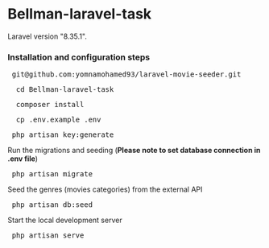 # Bellman-laravel-task

Laravel version "8.35.1".

### Installation and configuration steps

 <pre> git@github.com:yomnamohamed93/laravel-movie-seeder.git </pre>   
 <pre>  cd Bellman-laravel-task </pre>
 <pre>  composer install </pre>
 <pre>  cp .env.example .env </pre>
 <pre> php artisan key:generate </pre>

Run the migrations and seeding (**Please note to set database connection in .env file**)
 <pre> php artisan migrate </pre>  
Seed the genres (movies categories) from the external API
  <pre> php artisan db:seed </pre>

Start the local development server

   <pre> php artisan serve </pre>
  
